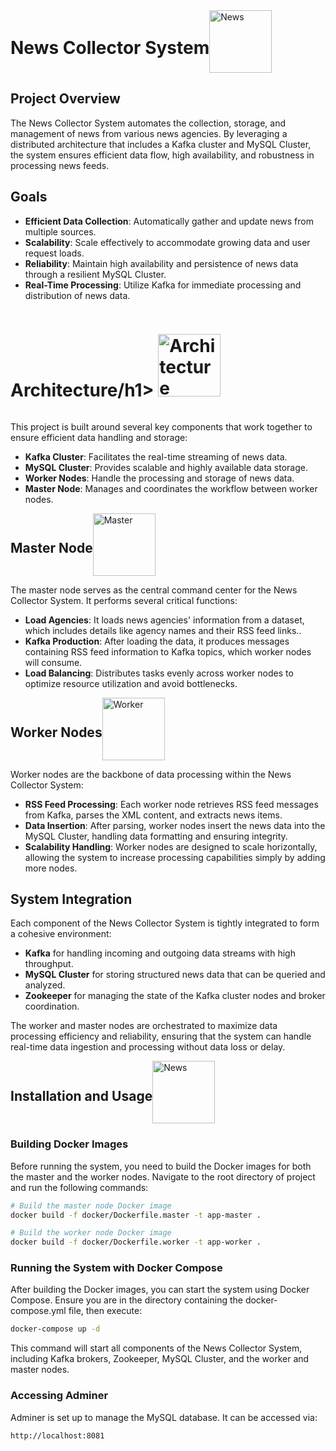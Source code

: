 <div style="display: flex; align-items: center;">
  <h1>News Collector System</h1>
  <img src="https://github.com/Mohammad-Rahmanian/NewsCollector/assets/78559411/2032f6b7-3daa-450f-a64d-41e51483b3e4" alt="News" width="100">
</div>

## Project Overview

The News Collector System automates the collection, storage, and management of news from various news agencies. By leveraging a distributed architecture that includes a Kafka cluster and MySQL Cluster, the system ensures efficient data flow, high availability, and robustness in processing news feeds.

## Goals

- **Efficient Data Collection**: Automatically gather and update news from multiple sources.
- **Scalability**: Scale effectively to accommodate growing data and user request loads.
- **Reliability**: Maintain high availability and persistence of news data through a resilient MySQL Cluster.
- **Real-Time Processing**: Utilize Kafka for immediate processing and distribution of news data.

<div style="display: flex; align-items: center;">
  <h1>Architecture/h1>
  <img src="https://github.com/Mohammad-Rahmanian/NewsCollector/assets/78559411/3a679d22-1b34-4b5f-9c26-aa297f1229d6" alt="Architecture" width="100">
</div>


This project is built around several key components that work together to ensure efficient data handling and storage:

- **Kafka Cluster**: Facilitates the real-time streaming of news data.
- **MySQL Cluster**: Provides scalable and highly available data storage.
- **Worker Nodes**: Handle the processing and storage of news data.
- **Master Node**: Manages and coordinates the workflow between worker nodes.

<div style="display: flex; align-items: center;">
  <h2>Master Node</h2>
  <img src="https://github.com/Mohammad-Rahmanian/NewsCollector/assets/78559411/84de8f0a-9c9f-4685-a0bb-7ce487aef7f1" alt="Master" width="100">
</div>



The master node serves as the central command center for the News Collector System. It performs several critical functions:

- **Load Agencies**: It loads news agencies' information from a dataset, which includes details like agency names and their RSS feed links..
- **Kafka Production**: After loading the data, it produces messages containing RSS feed information to Kafka topics, which worker nodes will consume.
- **Load Balancing**: Distributes tasks evenly across worker nodes to optimize resource utilization and avoid bottlenecks.


<div style="display: flex; align-items: center;">
  <h2>Worker Nodes</h2>
  <img src="https://github.com/Mohammad-Rahmanian/NewsCollector/assets/78559411/210e5cca-ba01-462c-92fd-c5def2bb4331" alt="Worker" width="100">
</div>


Worker nodes are the backbone of data processing within the News Collector System:

- **RSS Feed Processing**: Each worker node retrieves RSS feed messages from Kafka, parses the XML content, and extracts news items.
- **Data Insertion**: After parsing, worker nodes insert the news data into the MySQL Cluster, handling data formatting and ensuring integrity.
- **Scalability Handling**: Worker nodes are designed to scale horizontally, allowing the system to increase processing capabilities simply by adding more nodes.

## System Integration

Each component of the News Collector System is tightly integrated to form a cohesive environment:

- **Kafka** for handling incoming and outgoing data streams with high throughput.
- **MySQL Cluster** for storing structured news data that can be queried and analyzed.
- **Zookeeper** for managing the state of the Kafka cluster nodes and broker coordination.

The worker and master nodes are orchestrated to maximize data processing efficiency and reliability, ensuring that the system can handle real-time data ingestion and processing without data loss or delay.


<div style="display: flex; align-items: center;">
  <h2>Installation and Usage</h2>
  <img src="https://github.com/Mohammad-Rahmanian/NewsCollector/assets/78559411/ffe34d03-b4da-40e6-8e35-9ee74261716a" alt="News" width="100">
</div>


### Building Docker Images

Before running the system, you need to build the Docker images for both the master and the worker nodes. Navigate to the root directory of project  and run the following commands:

```bash
# Build the master node Docker image
docker build -f docker/Dockerfile.master -t app-master .

# Build the worker node Docker image
docker build -f docker/Dockerfile.worker -t app-worker .
```

### Running the System with Docker Compose

After building the Docker images, you can start the system using Docker Compose. Ensure you are in the directory containing the docker-compose.yml file, then execute:

```bash
docker-compose up -d
```

This command will start all components of the News Collector System, including Kafka brokers, Zookeeper, MySQL Cluster, and the worker and master nodes.


### Accessing Adminer

Adminer is set up to manage the MySQL database. It can be accessed via:

```
http://localhost:8081
```
